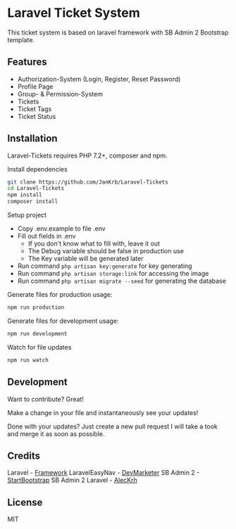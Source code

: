 # Laravel Ticket System
This ticket system is based on laravel framework with SB Admin 2 Bootstrap template.

## Features

- Authorization-System (Login, Register, Reset Password)
- Profile Page
- Group- & Permission-System
- Tickets
- Ticket Tags
- Ticket Status 

## Installation

Laravel-Tickets requires PHP 7.2+, composer and npm.

Install dependencies
```sh
git clone https://github.com/JanKrb/Laravel-Tickets
cd Laravel-Tickets
npm install
composer install
```

Setup project

- Copy .env.example to file .env
- Fill out fields in .env
    - If you don't know what to fill with, leave it out
    - The Debug variable should be false in production use
    - The Key variable will be generated later
- Run command ``php artisan key:generate`` for key generating
- Run command ``php artisan storage:link`` for accessing the image
- Run command ``php artisan migrate --seed`` for generating the database

Generate files for production usage:
```sh
npm run production
```

Generate files for development usage:
```sh
npm run development
```

Watch for file updates
```sh
npm run watch
```

## Development

Want to contribute? Great!

Make a change in your file and instantaneously see your updates!

Done with your updates? Just create a new pull request I will take a took and merge it as soon as possible.

## Credits
Laravel - [Framework](https://laravel.com/)
LaravelEasyNav - [DevMarketer](https://github.com/DevMarketer/LaravelEasyNav)
SB Admin 2 - [StartBootstrap](https://github.com/startbootstrap/startbootstrap-sb-admin-2)
SB Admin 2 Laravel - [AlecKrh](https://github.com/aleckrh/laravel-sb-admin-2)
## License

MIT
